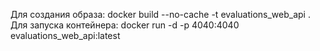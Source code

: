 Для создания образа:
docker build --no-cache -t evaluations_web_api .
Для запуска контейнера:
docker run -d -p 4040:4040 evaluations_web_api:latest 